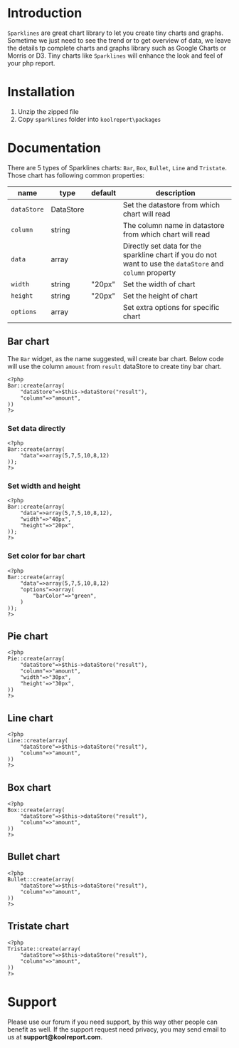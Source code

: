 # Introduction

`Sparklines` are great chart library to let you create tiny charts and graphs. Sometime we just need to see the trend or to get overview of data, we leave the details tp complete charts and graphs library such as Google Charts or Morris or D3. Tiny charts like `Sparklines` will enhance the look and feel of your php report.

# Installation

1. Unzip the zipped file
2. Copy `sparklines` folder into `koolreport\packages`

# Documentation

There are 5 types of Sparklines charts: `Bar`, `Box`, `Bullet`, `Line` and `Tristate`. Those chart has following common properties:

|name|type|default|description|
|---|---|---|---|
|`dataStore`|DataStore||Set the datastore from which chart will read|
|`column`|string||The column name in datastore from which chart will read|
|`data`|array||Directly set data for the sparkline chart if you do not want to use the `dataStore` and `column` property|
|`width`|string|"20px"|Set the width of chart|
|`height`|string|"20px"|Set the height of chart|
|`options`|array||Set extra options for specific chart|


## Bar chart

The `Bar` widget, as the name suggested, will create bar chart. Below code will use the column `amount` from `result` dataStore to create tiny bar chart.

```
<?php
Bar::create(array(
    "dataStore"=>$this->dataStore("result"),
    "column"=>"amount",
))
?>
```

### Set data directly

```
<?php
Bar::create(array(
    "data"=>array(5,7,5,10,8,12)
));
?>
```

### Set width and height

```
<?php
Bar::create(array(
    "data"=>array(5,7,5,10,8,12),
    "width"=>"40px",
    "height"=>"20px",
));
?>
```
### Set color for bar chart

```
<?php
Bar::create(array(
    "data"=>array(5,7,5,10,8,12)
    "options"=>array(
        "barColor"=>"green",
    )
));
?>
```

## Pie chart

```
<?php
Pie::create(array(
    "dataStore"=>$this->dataStore("result"),
    "column"=>"amount",
    "width"=>"30px",
    "height'=>"30px",
))
?>
```

## Line chart


```
<?php
Line::create(array(
    "dataStore"=>$this->dataStore("result"),
    "column"=>"amount",
))
?>
```

## Box chart


```
<?php
Box::create(array(
    "dataStore"=>$this->dataStore("result"),
    "column"=>"amount",
))
?>
```

## Bullet chart


```
<?php
Bullet::create(array(
    "dataStore"=>$this->dataStore("result"),
    "column"=>"amount",
))
?>
```

## Tristate chart

```
<?php
Tristate::create(array(
    "dataStore"=>$this->dataStore("result"),
    "column"=>"amount",
))
?>
```

# Support

Please use our forum if you need support, by this way other people can benefit as well. If the support request need privacy, you may send email to us at __support@koolreport.com__.